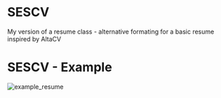 # SESCV
My version of a resume class - alternative formating for a basic resume inspired by AltaCV 

# SESCV - Example
![example_resume](https://user-images.githubusercontent.com/37937240/38324782-286a8898-3839-11e8-8234-c9b6b8130569.png)
